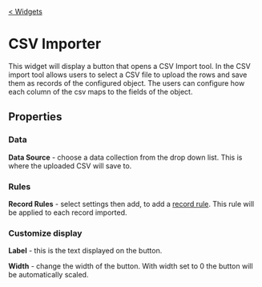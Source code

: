 [< Widgets](../Widgets.md)

# CSV Importer

This widget will display a button that opens a CSV Import tool. In the CSV import tool allows users to select a CSV file to upload the rows and save them as records of the configured object. The users can configure how each column of the csv maps to the fields of the object.

## Properties

### Data

**Data Source** - choose a data collection from the drop down list. This is where the uploaded CSV will save to.

### Rules

**Record Rules** - select settings then add, to add a [record rule](../../../concepts/recordRules/RecordRules.md). This rule will be applied to each record imported.

### Customize display

**Label** - this is the text displayed on the button.

**Width** - change the width of the button. With width set to 0 the button will be automatically scaled.

